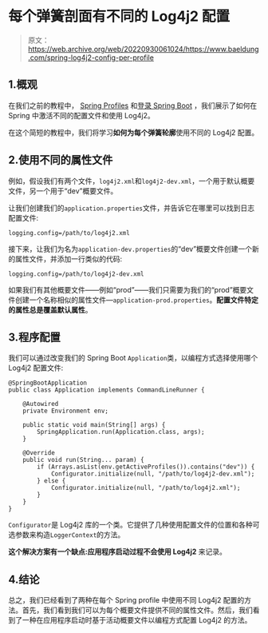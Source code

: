 # 每个弹簧剖面有不同的 Log4j2 配置

> 原文：<https://web.archive.org/web/20220930061024/https://www.baeldung.com/spring-log4j2-config-per-profile>

## 1.概观

在我们之前的教程中， [Spring Profiles](/web/20221208143835/https://www.baeldung.com/spring-profiles) 和[登录 Spring Boot](/web/20221208143835/https://www.baeldung.com/spring-boot-logging) ，我们展示了如何在 Spring 中激活不同的配置文件和使用 Log4j2。

在这个简短的教程中，我们将学习**如何为每个弹簧轮廓**使用不同的 Log4j2 配置。

## 2.使用不同的属性文件

例如，假设我们有两个文件，`log4j2.xml`和`log4j2-dev.xml`，一个用于默认概要文件，另一个用于“dev”概要文件。

让我们创建我们的`application.properties`文件，并告诉它在哪里可以找到日志配置文件:

```
logging.config=/path/to/log4j2.xml
```

接下来，让我们为名为`application-dev.properties`的“dev”概要文件创建一个新的属性文件，并添加一行类似的代码:

```
logging.config=/path/to/log4j2-dev.xml
```

如果我们有其他概要文件——例如“prod”——我们只需要为我们的“prod”概要文件创建一个名称相似的属性文件—`application-prod.properties`。**配置文件特定的属性总是覆盖默认属性**。

## 3.程序配置

我们可以通过改变我们的 Spring Boot `Application`类，以编程方式选择使用哪个 Log4j2 配置文件:

```
@SpringBootApplication
public class Application implements CommandLineRunner {

    @Autowired
    private Environment env;

    public static void main(String[] args) {
        SpringApplication.run(Application.class, args);
    }

    @Override
    public void run(String... param) {
        if (Arrays.asList(env.getActiveProfiles()).contains("dev")) {
            Configurator.initialize(null, "/path/to/log4j2-dev.xml");
        } else {
            Configurator.initialize(null, "/path/to/log4j2.xml");
        }
    }
}
```

`Configurator`是 Log4j2 库的一个类。它提供了几种使用配置文件的位置和各种可选参数来构造`LoggerContext`的方法。

**这个解决方案有一个缺点:应用程序启动过程不会使用 Log4j2** 来记录。

## 4.结论

总之，我们已经看到了两种在每个 Spring profile 中使用不同 Log4j2 配置的方法。首先，我们看到我们可以为每个概要文件提供不同的属性文件。然后，我们看到了一种在应用程序启动时基于活动概要文件以编程方式配置 Log4j2 的方法。